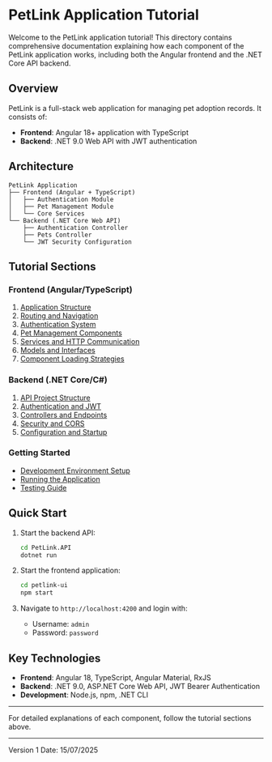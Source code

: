 # PetLink Application Tutorial

Welcome to the PetLink application tutorial! This directory contains comprehensive documentation explaining how each component of the PetLink application works, including both the Angular frontend and the .NET Core API backend.

## Overview

PetLink is a full-stack web application for managing pet adoption records. It consists of:

- **Frontend**: Angular 18+ application with TypeScript
- **Backend**: .NET 9.0 Web API with JWT authentication

## Architecture

```
PetLink Application
├── Frontend (Angular + TypeScript)
│   ├── Authentication Module
│   ├── Pet Management Module
│   └── Core Services
└── Backend (.NET Core Web API)
    ├── Authentication Controller
    ├── Pets Controller
    └── JWT Security Configuration
```

## Tutorial Sections

### Frontend (Angular/TypeScript)
1. [Application Structure](./frontend/01-application-structure.md)
2. [Routing and Navigation](./frontend/02-routing-navigation.md)
3. [Authentication System](./frontend/03-authentication.md)
4. [Pet Management Components](./frontend/04-pet-management.md)
5. [Services and HTTP Communication](./frontend/05-services-http.md)
6. [Models and Interfaces](./frontend/06-models-interfaces.md)
7. [Component Loading Strategies](./frontend/07-loading-strategies.md)

### Backend (.NET Core/C#)
1. [API Project Structure](./backend/01-api-structure.md)
2. [Authentication and JWT](./backend/02-authentication-jwt.md)
3. [Controllers and Endpoints](./backend/03-controllers-endpoints.md)
4. [Security and CORS](./backend/04-security-cors.md)
5. [Configuration and Startup](./backend/05-configuration-startup.md)

### Getting Started
- [Development Environment Setup](./setup/development-environment.md)
- [Running the Application](./setup/running-application.md)
- [Testing Guide](./setup/testing-guide.md)

## Quick Start

1. Start the backend API:
   ```bash
   cd PetLink.API
   dotnet run
   ```

2. Start the frontend application:
   ```bash
   cd petlink-ui
   npm start
   ```

3. Navigate to `http://localhost:4200` and login with:
   - Username: `admin`
   - Password: `password`

## Key Technologies

- **Frontend**: Angular 18, TypeScript, Angular Material, RxJS
- **Backend**: .NET 9.0, ASP.NET Core Web API, JWT Bearer Authentication
- **Development**: Node.js, npm, .NET CLI

---

For detailed explanations of each component, follow the tutorial sections above.

---

Version 1
Date: 15/07/2025
